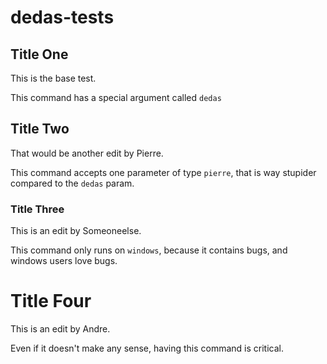 dedas-tests
===========

## Title One

This is the base test.

This command has a special argument called `dedas`


## Title Two

That would be another edit by Pierre.

This command accepts one parameter of type `pierre`, that is way stupider compared to the `dedas` param.


### Title Three

This is an edit by Someoneelse.

This command only runs on `windows`, because it contains bugs, and windows users love bugs.


# Title Four

This is an edit by Andre.

Even if it doesn't make any sense, having this command is critical.
